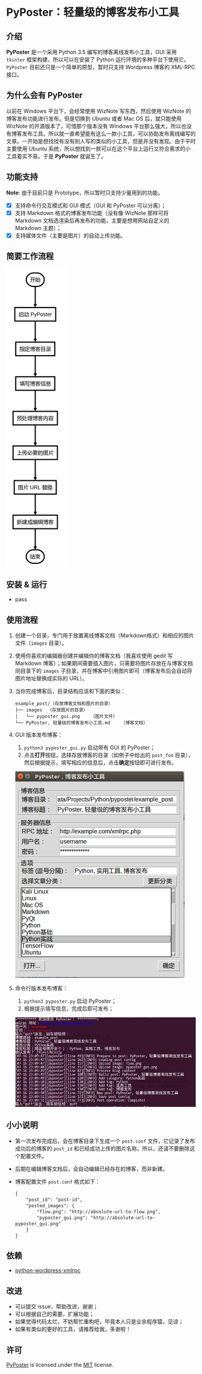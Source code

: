 # PyPoster：轻量级的博客发布小工具
## 介绍
**PyPoster** 是一个采用 Python 3.5 编写的博客离线发布小工具，GUI 采用 `tkinter` 框架构建，所以可以在安装了 Python 运行环境的多种平台下使用它。`PyPoster` 目前还只是一个简单的原型，暂时只支持 Wordpress 博客的 XML-RPC 接口。

## 为什么会有 PyPoster
以前在 Windows 平台下，会经常使用 WizNote 写东西，然后使用 WizNote 的博客发布功能进行发布。但是切换到 Ubuntu 或者 Mac OS 后，就只能使用 WizNote 的开源版本了，可惜那个版本没有 Windows 平台那么强大，所以也没有博客发布工具。所以就一直希望能有这么一款小工具，可以协助发布离线编写的文章。一开始是想找找有没有别人写的类似的小工具，但是并没有发现。由于平时主要使用 Ubuntu 系统，所以想找到一款可以在这个平台上运行又符合需求的小工具着实不易。于是 **PyPoster** 就诞生了。

## 功能支持
**Note**: 由于目前只是 Prototype，所以暂时只支持少量用到的功能。
- [x] 支持命令行交互模式和 GUI 模式（GUI 和 PyPoster 可以分离）；
- [x] 支持 Markdown 格式的博客发布功能（没有像 WizNote 那样可将 Markdown 文档选渲染后再发布的功能，主要是想用网站自定义的 Markdown 主题）；
- [x] 支持媒体文件（主要是图片）的自动上传功能。

## 简要工作流程

![flow](images/flow.png)


## 安装 & 运行
- pass


## 使用流程
1. 创建一个目录，专门用于放置离线博客文档（Markdown格式）和相应的图片文件（`images` 目录）。
1. 使用你喜欢的编辑器创建并编辑你的博客文档（我喜欢使用 gedit 写 Markdown 博客）；如果期间需要插入图片，只需要将图片存放在与博客文档同目录下的 `images` 子目录，并在博客中引用图片即可（博客发布后会自动将图片地址替换成实际的 URL）。
1. 当你完成博客后，目录结构应该和下面的类似：

    ```
    example_post/（存放博客文档和图片的目录）
    ├── images  （存放图片的目录）
    │   └── pyposter_gui.png    （图片文件）
    └── PyPoster, 轻量级的博客发布小工具.md    （博客文档）
    ```

1. GUI 版本发布博客：
    1. `python3 pyposter_gui.py` 启动带有 GUI 的 PyPoster； 
    1. 点击**打开**按钮，选择存放博客的目录（如例子中给出的 `post_foo` 目录），然后根据提示，填写相应的信息后，点击**确定**按钮即可进行发布。

    ![GUI](images/pyposter_gui.png)

1. 命令行版本发布博客：
    1. `python3 pyposter.py` 启动 PyPoster；
    1. 根据提示填写信息，完成后即可发布；
    
    ![Command](images/command_mode.png)

## 小小说明
- 第一次发布完成后，会在博客目录下生成一个 `post.conf` 文件，它记录了发布成功后的博客的 `post_id` 和已经成功上传的图片名称。所以，还请不要删除这个配置文件。
- 后期在编辑博客文档后，会自动编辑已经存在的博客，而非新建。
- 博客配置文件 `post.conf` 格式如下：

    ```
    {
        "post_id": "post-id", 
        "posted_images": {
            "flow.png": "http://absolute-url-to-flow.png",
            "pyposter_gui.png": "http://absolute-url-to-pyposter_gui.png"
        }
    }
    ```

## 依赖
- [python-wordpress-xmlrpc](https://github.com/maxcutler/python-wordpress-xmlrpc)

## 改进
- 可以提交 issue，帮助改进，谢谢；
- 可以根据自己的需要，扩展功能；
- 如果觉得代码太烂，不妨帮忙重构吧，毕竟本人只是业余程序猿，见谅；
- 如果有类似的更好的工具，请推荐给我，多谢啦！

## 许可
[PyPoster](https://github.com/ChrisLeeGit/pyposter) is licensed under the [MIT](LICENSE.md) license. 
